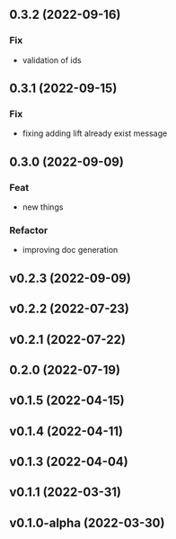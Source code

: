 ## 0.3.2 (2022-09-16)

### Fix

- validation of ids

## 0.3.1 (2022-09-15)

### Fix

- fixing adding lift already exist message

## 0.3.0 (2022-09-09)

### Feat

- new things

### Refactor

- improving doc generation

## v0.2.3 (2022-09-09)

## v0.2.2 (2022-07-23)

## v0.2.1 (2022-07-22)

## 0.2.0 (2022-07-19)

## v0.1.5 (2022-04-15)

## v0.1.4 (2022-04-11)

## v0.1.3 (2022-04-04)

## v0.1.1 (2022-03-31)

## v0.1.0-alpha (2022-03-30)
